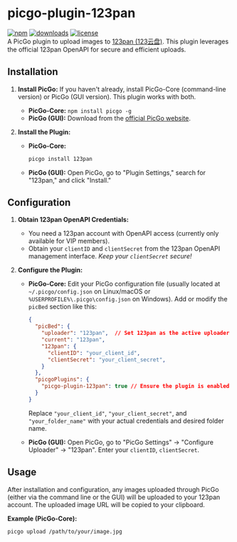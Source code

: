# picgo-plugin-123pan

[![npm](https://img.shields.io/npm/v/picgo-plugin-123pan.svg?style=flat-square)](https://www.npmjs.com/package/picgo-plugin-123pan)
[![downloads](https://img.shields.io/npm/dt/picgo-plugin-123pan.svg?style=flat-square)](https://www.npmjs.com/package/picgo-plugin-123pan)
[![license](https://img.shields.io/npm/l/picgo-plugin-123pan.svg?style=flat-square)](https://github.com/your-github-username/picgo-plugin-123pan/blob/master/LICENSE)  
A PicGo plugin to upload images to [123pan (123云盘)](https://www.123pan.com/).  This plugin leverages the official 123pan OpenAPI for secure and efficient uploads.

## Installation

1.  **Install PicGo:** If you haven't already, install PicGo-Core (command-line version) or PicGo (GUI version).  This plugin works with both.
    *   **PicGo-Core:** `npm install picgo -g`
    *   **PicGo (GUI):** Download from the [official PicGo website](https://molunerfinn.com/PicGo/).

2.  **Install the Plugin:**
    *   **PicGo-Core:**
        ```bash
        picgo install 123pan
        ```
    *   **PicGo (GUI):**  Open PicGo, go to "Plugin Settings," search for "123pan," and click "Install."

## Configuration

1.  **Obtain 123pan OpenAPI Credentials:**
    *   You need a 123pan account with OpenAPI access (currently only available for VIP members).
    *   Obtain your `clientID` and `clientSecret` from the 123pan OpenAPI management interface.  *Keep your `clientSecret` secure!*

2.  **Configure the Plugin:**
    *   **PicGo-Core:** Edit your PicGo configuration file (usually located at `~/.picgo/config.json` on Linux/macOS or `%USERPROFILE%\.picgo\config.json` on Windows).  Add or modify the `picBed` section like this:

        ```json
        {
          "picBed": {
            "uploader": "123pan",  // Set 123pan as the active uploader
            "current": "123pan",
            "123pan": {
              "clientID": "your_client_id",
              "clientSecret": "your_client_secret",
            }
          },
          "picgoPlugins": {
            "picgo-plugin-123pan": true // Ensure the plugin is enabled
          }
        }
        ```

        Replace `"your_client_id"`, `"your_client_secret"`, and `"your_folder_name"` with your actual credentials and desired folder name.

    *   **PicGo (GUI):**  Open PicGo, go to "PicGo Settings" -> "Configure Uploader" -> "123pan".  Enter your `clientID`, `clientSecret`.

## Usage

After installation and configuration, any images uploaded through PicGo (either via the command line or the GUI) will be uploaded to your 123pan account.  The uploaded image URL will be copied to your clipboard.

**Example (PicGo-Core):**

```bash
picgo upload /path/to/your/image.jpg
